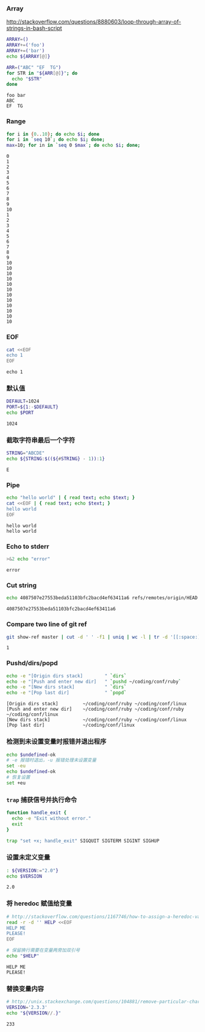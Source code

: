 
### Array
http://stackoverflow.com/questions/8880603/loop-through-array-of-strings-in-bash-script


```bash
ARRAY=()
ARRAY+=('foo')
ARRAY+=('bar')
echo ${ARRAY[@]}

ARR=("ABC" "EF  TG")
for STR in "${ARR[@]}"; do
  echo "$STR"
done
```

    foo bar
    ABC
    EF  TG


### Range


```bash
for i in {0..10}; do echo $i; done
for i in `seq 10`; do echo $i; done;
max=10; for in in `seq 0 $max`; do echo $i; done;
```

    0
    1
    2
    3
    4
    5
    6
    7
    8
    9
    10
    1
    2
    3
    4
    5
    6
    7
    8
    9
    10
    10
    10
    10
    10
    10
    10
    10
    10
    10
    10
    10


### EOF


```bash
cat <<EOF
echo 1
EOF
```

    echo 1


### 默认值


```bash
DEFAULT=1024
PORT=${1:-$DEFAULT}
echo $PORT
```

    1024


### 截取字符串最后一个字符


```bash
STRING="ABCDE"
echo ${STRING:$((${#STRING} - 1)):1}
```

    E


### Pipe


```bash
echo "hello world" | { read text; echo $text; }
cat <<EOF | { read text; echo $text; }
hello world
EOF
```

    hello world
    hello world


### Echo to stderr


```bash
>&2 echo "error"
```

    error


### Cut string


```bash
echo 4087507e27553beda51103bfc2bacd4ef63411a6 refs/remotes/origin/HEAD | cut -d ' ' -f1
```

    4087507e27553beda51103bfc2bacd4ef63411a6


### Compare two line of git ref


```bash
git show-ref master | cut -d ' ' -f1 | uniq | wc -l | tr -d '[[:space:]]'
```

    1

### Pushd/dirs/popd


```bash
echo -e "[Origin dirs stack]        " `dirs`
echo -e "[Push and enter new dir]   " `pushd ~/coding/conf/ruby`
echo -e "[New dirs stack]           " `dirs`
echo -e "[Pop last dir]             " `popd`
```

    [Origin dirs stack]         ~/coding/conf/ruby ~/coding/conf/linux
    [Push and enter new dir]    ~/coding/conf/ruby ~/coding/conf/ruby ~/coding/conf/linux
    [New dirs stack]            ~/coding/conf/ruby ~/coding/conf/linux
    [Pop last dir]              ~/coding/conf/linux


### 检测到未设置变量时报错并退出程序


```bash
echo $undefined-ok
# -e 报错时退出，-u 报错处理未设置变量
set -eu
echo $undefined-ok
# 恢复设置
set +eu
```

### `trap` 捕获信号并执行命令


```bash
function handle_exit {
  echo -e "Exit without error."
  exit
}

trap "set +x; handle_exit" SIGQUIT SIGTERM SIGINT SIGHUP
```

### 设置未定义变量


```bash
: ${VERSION:="2.0"}
echo $VERSION
```

    2.0


### 将 heredoc 赋值给变量


```bash
# http://stackoverflow.com/questions/1167746/how-to-assign-a-heredoc-value-to-a-variable-in-bash
read -r -d '' HELP <<EOF
HELP ME
PLEASE!
EOF

# 保留换行需要在变量两旁加双引号
echo "$HELP"
```

    HELP ME
    PLEASE!


### 替换变量内容


```bash
# http://unix.stackexchange.com/questions/104881/remove-particular-characters-from-a-variable-using-bash
VERSION='2.3.3'
echo "${VERSION//.}"
```

    233

